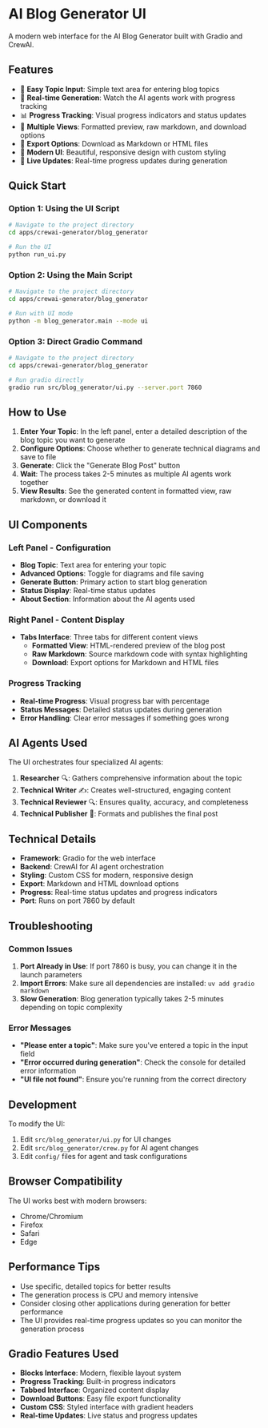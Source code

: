 # AI Blog Generator UI

A modern web interface for the AI Blog Generator built with Gradio and CrewAI.

## Features

- 🎯 **Easy Topic Input**: Simple text area for entering blog topics
- 🚀 **Real-time Generation**: Watch the AI agents work with progress tracking
- 📊 **Progress Tracking**: Visual progress indicators and status updates
- 📖 **Multiple Views**: Formatted preview, raw markdown, and download options
- 💾 **Export Options**: Download as Markdown or HTML files
- 🎨 **Modern UI**: Beautiful, responsive design with custom styling
- 🔄 **Live Updates**: Real-time progress updates during generation

## Quick Start

### Option 1: Using the UI Script

```bash
# Navigate to the project directory
cd apps/crewai-generator/blog_generator

# Run the UI
python run_ui.py
```

### Option 2: Using the Main Script

```bash
# Navigate to the project directory
cd apps/crewai-generator/blog_generator

# Run with UI mode
python -m blog_generator.main --mode ui
```

### Option 3: Direct Gradio Command

```bash
# Navigate to the project directory
cd apps/crewai-generator/blog_generator

# Run gradio directly
gradio run src/blog_generator/ui.py --server.port 7860
```

## How to Use

1. **Enter Your Topic**: In the left panel, enter a detailed description of the blog topic you want to generate
2. **Configure Options**: Choose whether to generate technical diagrams and save to file
3. **Generate**: Click the "Generate Blog Post" button
4. **Wait**: The process takes 2-5 minutes as multiple AI agents work together
5. **View Results**: See the generated content in formatted view, raw markdown, or download it

## UI Components

### Left Panel - Configuration

- **Blog Topic**: Text area for entering your topic
- **Advanced Options**: Toggle for diagrams and file saving
- **Generate Button**: Primary action to start blog generation
- **Status Display**: Real-time status updates
- **About Section**: Information about the AI agents used

### Right Panel - Content Display

- **Tabs Interface**: Three tabs for different content views
  - **Formatted View**: HTML-rendered preview of the blog post
  - **Raw Markdown**: Source markdown code with syntax highlighting
  - **Download**: Export options for Markdown and HTML files

### Progress Tracking

- **Real-time Progress**: Visual progress bar with percentage
- **Status Messages**: Detailed status updates during generation
- **Error Handling**: Clear error messages if something goes wrong

## AI Agents Used

The UI orchestrates four specialized AI agents:

1. **Researcher** 🔍: Gathers comprehensive information about the topic
2. **Technical Writer** ✍️: Creates well-structured, engaging content
3. **Technical Reviewer** 🔍: Ensures quality, accuracy, and completeness
4. **Technical Publisher** 📝: Formats and publishes the final post

## Technical Details

- **Framework**: Gradio for the web interface
- **Backend**: CrewAI for AI agent orchestration
- **Styling**: Custom CSS for modern, responsive design
- **Export**: Markdown and HTML download options
- **Progress**: Real-time status updates and progress indicators
- **Port**: Runs on port 7860 by default

## Troubleshooting

### Common Issues

1. **Port Already in Use**: If port 7860 is busy, you can change it in the launch parameters
2. **Import Errors**: Make sure all dependencies are installed: `uv add gradio markdown`
3. **Slow Generation**: Blog generation typically takes 2-5 minutes depending on topic complexity

### Error Messages

- **"Please enter a topic"**: Make sure you've entered a topic in the input field
- **"Error occurred during generation"**: Check the console for detailed error information
- **"UI file not found"**: Ensure you're running from the correct directory

## Development

To modify the UI:

1. Edit `src/blog_generator/ui.py` for UI changes
2. Edit `src/blog_generator/crew.py` for AI agent changes
3. Edit `config/` files for agent and task configurations

## Browser Compatibility

The UI works best with modern browsers:

- Chrome/Chromium
- Firefox
- Safari
- Edge

## Performance Tips

- Use specific, detailed topics for better results
- The generation process is CPU and memory intensive
- Consider closing other applications during generation for better performance
- The UI provides real-time progress updates so you can monitor the generation process

## Gradio Features Used

- **Blocks Interface**: Modern, flexible layout system
- **Progress Tracking**: Built-in progress indicators
- **Tabbed Interface**: Organized content display
- **Download Buttons**: Easy file export functionality
- **Custom CSS**: Styled interface with gradient headers
- **Real-time Updates**: Live status and progress updates
